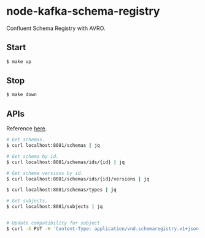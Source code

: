 # node-kafka-schema-registry

Confluent Schema Registry with AVRO.


## Start

```bash
$ make up
```

## Stop

```bash
$ make down
```

## APIs

Reference [here](https://docs.confluent.io/platform/current/schema-registry/develop/api.html#subjects).

```bash
# Get schemas.
$ curl localhost:8081/schemas | jq

# Get schema by id.
$ curl localhost:8081/schemas/ids/{id} | jq

# Get schema versions by id.
$ curl localhost:8081/schemas/ids/{id}/versions | jq

$ curl localhost:8081/schemas/types | jq

# Get subjects.
$ curl localhost:8081/subjects | jq


# Update compatibility for subject
$ curl -X PUT -H 'Content-Type: application/vnd.schemaregistry.v1+json' localhost:8081/config/examples\.RandomTest -d '{"compatibility": "FORWARD"}'
```
